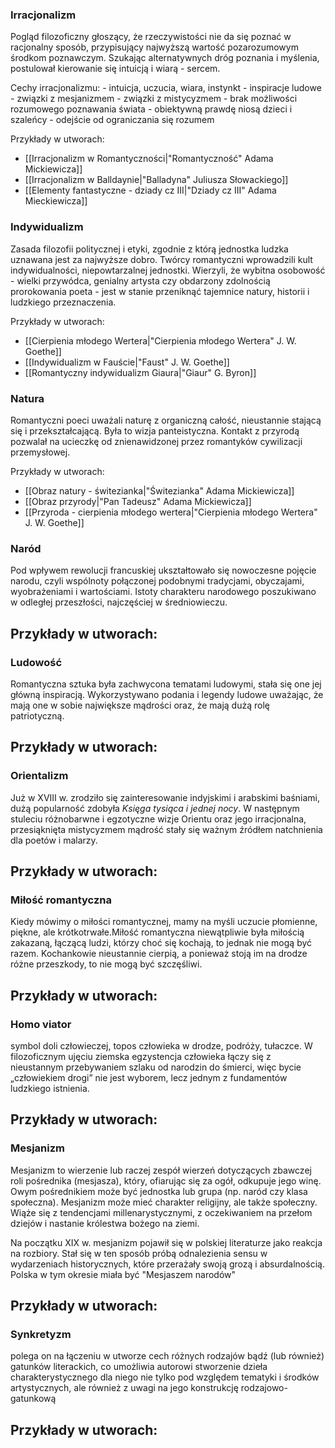 ### Irracjonalizm
Pogląd filozoficzny głoszący, że rzeczywistości nie da się poznać w racjonalny sposób, przypisujący najwyższą wartość pozarozumowym środkom poznawczym.
Szukając alternatywnych dróg poznania i myślenia, postulował kierowanie się intuicją i wiarą - sercem.
 
Cechy irracjonalizmu:
	-   intuicja, uczucia, wiara, instynkt
	-   inspiracje ludowe
	-   związki z mesjanizmem
	-   związki z mistycyzmem
	-   brak możliwości rozumowego poznawania świata
	-   obiektywną prawdę niosą dzieci i szaleńcy
	-   odejście od ograniczania się rozumem

Przykłady w utworach:
- [[Irracjonalizm w Romantyczności|"Romantyczność" Adama Mickiewicza]] 
- [[Irracjonalizm w Balldaynie|"Balladyna" Juliusza Słowackiego]]
- [[Elementy fantastyczne - dziady cz III|"Dziady cz III" Adama Mieckiewicza]]

### Indywidualizm
Zasada filozofii politycznej i etyki, zgodnie z którą jednostka ludzka uznawana jest za najwyższe dobro.
Twórcy romantyczni wprowadzili kult indywidualności, niepowtarzalnej jednostki. Wierzyli, że wybitna osobowość - wielki przywódca, genialny artysta czy obdarzony zdolnością prorokowania poeta - jest w stanie przeniknąć tajemnice natury, historii i ludzkiego przeznaczenia.

Przykłady w utworach:
- [[Cierpienia młodego Wertera|"Cierpienia młodego Wertera" J. W. Goethe]]
- [[Indywidualizm w Fauście|"Faust" J. W. Goethe]]
- [[Romantyczny indywidualizm Giaura|"Giaur" G. Byron]]

### Natura
Romantyczni poeci uważali naturę z organiczną całość, nieustannie stającą się i przekształcającą. Była to wizja panteistyczna. Kontakt z przyrodą pozwalał na ucieczkę od znienawidzonej przez romantyków cywilizacji przemysłowej.

Przykłady w utworach:
- [[Obraz natury - świtezianka|"Świtezianka" Adama Mickiewicza]]
- [[Obraz przyrody|"Pan Tadeusz" Adama Mickiewicza]]
- [[Przyroda - cierpienia młodego wertera|"Cierpienia młodego Wertera" J. W. Goethe]]

### Naród
Pod wpływem rewolucji francuskiej ukształtowało się nowoczesne pojęcie narodu, czyli wspólnoty połączonej podobnymi tradycjami, obyczajami, wyobrażeniami i wartościami.  Istoty charakteru narodowego poszukiwano w odległej przeszłości, najczęściej w średniowieczu.

Przykłady w utworach:
- 

### Ludowość
Romantyczna sztuka była zachwycona tematami ludowymi, stała się one jej główną inspiracją. Wykorzystywano podania i legendy ludowe uważając, że mają one w sobie największe mądrości oraz, że mają dużą rolę patriotyczną.

Przykłady w utworach:
- 

### Orientalizm
Już w XVIII w. zrodziło się zainteresowanie indyjskimi i arabskimi baśniami, dużą popularność zdobyła *Księga tysiąca i jednej nocy*. W następnym stuleciu różnobarwne i egzotyczne wizje Orientu oraz jego irracjonalna, przesiąknięta mistycyzmem mądrość stały się ważnym źródłem natchnienia dla poetów i malarzy.

Przykłady w utworach:
- 

### Miłość romantyczna
Kiedy mówimy o miłości romantycznej, mamy na myśli uczucie płomienne, piękne, ale krótkotrwałe.Miłość romantyczna niewątpliwie była miłością zakazaną, łączącą ludzi, którzy choć się kochają, to jednak nie mogą być razem. Kochankowie nieustannie cierpią, a ponieważ stoją im na drodze różne przeszkody, to nie mogą być szczęśliwi.

Przykłady w utworach:
- 

### Homo viator
symbol doli człowieczej, topos człowieka w drodze, podróży, tułaczce. W filozoficznym ujęciu ziemska egzystencja człowieka łączy się z nieustannym przebywaniem szlaku od narodzin do śmierci, więc bycie „człowiekiem drogi” nie jest wyborem, lecz jednym z fundamentów ludzkiego istnienia. 

Przykłady w utworach:
- 

### Mesjanizm
Mesjanizm to wierzenie lub raczej zespół wierzeń dotyczących zbawczej roli pośrednika (mesjasza), który, ofiarując się za ogół, odkupuje jego winę. Owym pośrednikiem może być jednostka lub grupa (np. naród czy klasa społeczna). Mesjanizm może mieć charakter religijny, ale także społeczny. Wiąże się z tendencjami millenarystycznymi, z oczekiwaniem na przełom dziejów i nastanie królestwa bożego na ziemi.

Na początku XIX w. mesjanizm pojawił się w polskiej literaturze jako reakcja na rozbiory. Stał się w ten sposób próbą odnalezienia sensu w wydarzeniach historycznych, które przerażały swoją grozą i absurdalnością. Polska w tym okresie miała być "Mesjaszem narodów"

Przykłady w utworach:
- 

### Synkretyzm
polega on na łączeniu w utworze cech różnych rodzajów bądź (lub również) gatunków literackich, co umożliwia autorowi stworzenie dzieła charakterystycznego dla niego nie tylko pod względem tematyki i środków artystycznych, ale również z uwagi na jego konstrukcję rodzajowo-gatunkową

Przykłady w utworach:
- 



